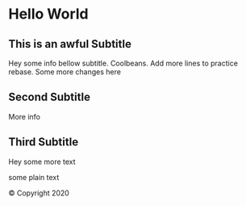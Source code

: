 # Hello World

## This is an awful Subtitle

Hey some info bellow subtitle. Coolbeans.
Add more lines to practice rebase.
Some more changes here

## Second Subtitle

More info

## Third Subtitle

Hey some more text

some plain text

© Copyright 2020
